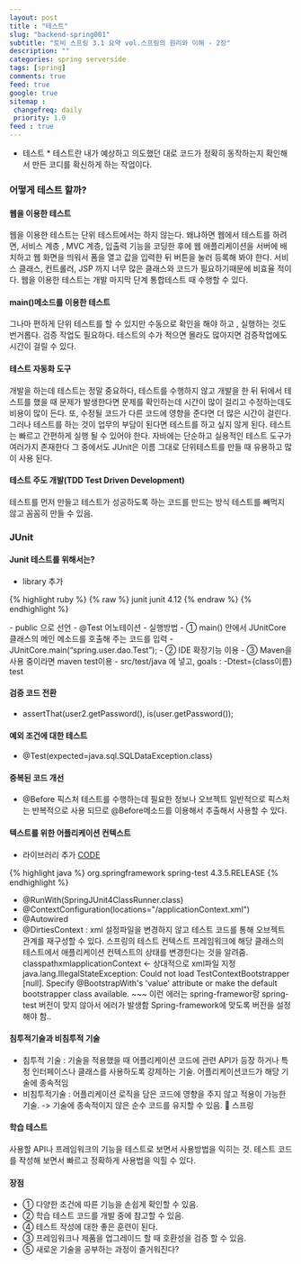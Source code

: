 ```yaml
---
layout: post
title : "테스트"
slug: "backend-spring001"
subtitle: "토비 스프링 3.1 요약 vol.스프링의 원리와 이해 - 2장"
description: ""
categories: spring serverside
tags: [spring]
comments: true
feed: true
google: true
sitemap :
 changefreq: daily
 priority: 1.0
feed : true
---
```


* 테스트 *
테스트란 내가 예상하고 의도했던 대로 코드가 정확히 동작하는지 확인해서 만든 코디를 확신하게 하는 작업이다.



### 어떻게 테스트 할까?

#### 웹을 이용한 테스트
웹을 이용한 테스트는 단위 테스트에서는 하지 않는다.
왜냐하면 웹에서 테스트를 하려면, 서비스 계층 , MVC 계층, 입출력 기능을 코딩한 후에 웹 애플리케이션을 서버에 배치하고 웹 화면을 띄워서 폼을 열고 값을 입력한 뒤 버튼을 눌러 등록해 봐야 한다.
서비스 클래스, 컨트롤러,  JSP 까지 너무 많은 클래스와 코드가 필요하기때문에 비효율 적이다.
웹을 이용한 테스트는 개발 마지막 단계 통합테스트 때 수행할 수 있다.

#### main()메소드를 이용한 테스트
그나마 편하게 단위 테스트를 할 수 있지만 수동으로 확인을 해야 하고 , 실행하는 것도 번거롭다. 검증 작업도 필요하다. 테스트의 수가 적으면 몰라도 많아지면 검증작업에도 시간이 걸릴 수 있다.

#### 테스트 자동화 도구
개발을 하는데 테스트는 정말 중요하다, 테스트를 수행하지 않고 개발을 한 뒤 뒤에서 테스트를 했을 때 문제가 발생한다면 문제를 확인하는데 시간이 많이 걸리고 수정하는데도 비용이 많이 든다. 또, 수정될 코드가 다른 코드에 영향을 준다면 더 많은 시간이 걸린다.
그러나 테스트를 하는 것이 업무의 부담이 된다면 테스트를 하고 싶지 않게 된다.
테스트는 빠르고 간편하게 실행 될 수 있어야 한다.
자바에는 단순하고 실용적인 테스트 도구가 여러가지 존재한다
그 중에서도 JUnit은 이름 그대로 단위테스트를 만들 때 유용하고 많이 사용 된다.

#### 테스트 주도 개발(TDD Test Driven Development)
테스트를 먼저 만들고 테스트가 성공하도록 하는 코드를 만드는 방식
테스트를 빼먹지 않고 꼼꼼히 만들 수 있음.

### JUnit
#### Junit 테스트를 위해서는?
- library 추가
<div class="codebox">

{% highlight ruby %}
	{% raw %}
 <dependency>
	<groupId>junit</groupId>
	<artifactId>junit</artifactId>
	<version>4.12</version>
</dependency>
	{% endraw %}
{% endhighlight %}
 </div>
- public 으로 선언
- @Test 어노테이션
- 실행방법
- ①	main() 안에서 JUnitCore클래스의 메인 메소드를 호출해 주는 코드를 입력
  - JUnitCore.main(“spring.user.dao.Test”);
- ②	IDE 확장기능 이용
- ③	Maven을 사용 중이라면 maven test이용
  - src/test/java 에 넣고, goals :  -Dtest={class이름} test

#### 검증 코드 전환
- assertThat(user2.getPassword(), is(user.getPassword());
#### 예외 조건에 대한 테스트
- @Test(expected=java.sql.SQLDataException.class)
#### 중복된 코드 개선
- @Before
픽스처 테스트를 수행하는데 필요한 정보나 오브젝트  일반적으로 픽스처는 반복적으로 사용 되므로 @Before메소드를 이용해서 추출해서 사용할 수 있다.
#### 텍스트를 위한 어플리케이션 컨텍스트
- 라이브러리 추가
<a class="btn btn-code" data-toggle="collapse" href="#">CODE</a>
<div class="collapse_wrapper">
<div class="collapse" id="">
<div class="card">
{% highlight java %}
<dependency>
	<groupId>org.springframework</groupId>
	<artifactId>spring-test</artifactId>
	<version>4.3.5.RELEASE</version>
</dependency>
{% endhighlight %}
</div>
</div>
</div>

- @RunWith(SpringJUnit4ClassRunner.class)
- @ContextConfiguration(locations="/applicationContext.xml")
- @Autowired
- @DirtiesContext : xml 설정파일을 변경하지 않고 테스트 코드를 통해 오브젝트 관계를 재구성할 수 있다.  스프링의 테스트 컨텍스트 프레임워크에 해당 클래스의 테스트에서 애플리케이션 컨텍스트의 상태를 변경한다는 것을 알려줌.
classpathxmlapplicationContext <- 상대적으로 xml파일 지정
java.lang.IllegalStateException: Could not load TestContextBootstrapper [null]. Specify @BootstrapWith's 'value' attribute or make the default bootstrapper class available. ~~~
이런 에러는 spring-framewor랑 spring-test 버전이 맞지 않아서 에러가 발생함
Spring-framework에 맞도록 버전을 설정해야 함..

#### 침투적기술과 비침투적 기술
- 침투적 기술 : 기술을 적용했을 때 어플리케이션 코드에 관련 API가 등장 하거나 특정 인터페이스나 클래스를 사용하도록 강제하는 기술. 어플리케이션코드가 해당 기술에 종속적임
- 비침투적기술 : 어플리케이션 로직을 담은 코드에 영향을 주지 않고 적용이 가능한 기술. -> 기술에 종속적이지 않은 순수 코드를 유지할 수 있음.   스프링

#### 학습 테스트
사용할 API나 프레임워크의 기능을 테스트로 보면서 사용방법을 익히는 것.
테스트 코드를 작성해 보면서 빠르고 정확하게 사용법을 익힐 수 있다.
#### 장점
- ①	다양한 조건에 따른 기능을 손쉽게 확인할 수 있음.
- ②	학습 테스트 코드를 개발 중에 참고할 수 있음.
- ④	테스트 작성에 대한 좋은 훈련이 된다.
- ③	프레임워크나 제품을 업그레이드 할 때 호환성을 검증 할 수 있음.
- ⑤	새로운 기술을 공부하는 과정이 즐거워진다?
